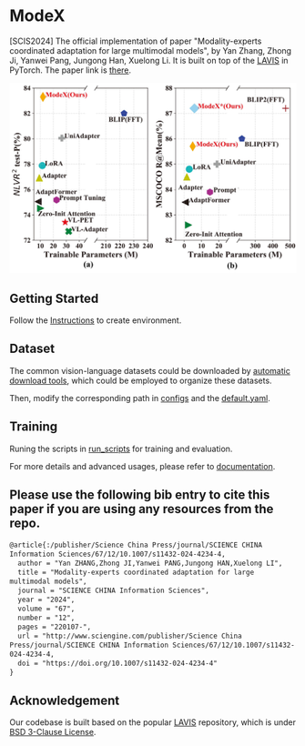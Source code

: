 # ModeX

[SCIS2024] The official implementation of paper "Modality-experts coordinated adaptation for large multimodal models", by Yan Zhang, Zhong Ji, Yanwei Pang, Jungong Han, Xuelong Li. It is built on top of the [LAVIS](https://github.com/salesforce/LAVIS) in PyTorch. The paper link is [there](https://www.sciengine.com/SCIS/doi/10.1007/s11432-024-4234-4;JSESSIONID=2a369ea6-78b4-409b-b379-1f28a63ddd9c).

<img src="docs/_static/trade-off.png" width="700">

## Getting Started
Follow the [Instructions](https://github.com/salesforce/LAVIS/blob/main/README.md#installation) to create environment.

## Dataset
The common vision-language datasets could be downloaded by [automatic download tools](https://opensource.salesforce.com/LAVIS//latest/benchmark), which could be employed to organize these datasets.

Then, modify the corresponding path in [configs](lavis/configs) and the [default.yaml](lavis/configs/default.yaml).

## Training 

Runing the scripts in [run_scripts](run_scripts) for training and evaluation.

For more details and advanced usages, please refer to [documentation](https://opensource.salesforce.com/LAVIS//latest/index.html#).

## Please use the following bib entry to cite this paper if you are using any resources from the repo.
```
@article{:/publisher/Science China Press/journal/SCIENCE CHINA Information Sciences/67/12/10.1007/s11432-024-4234-4,
  author = "Yan ZHANG,Zhong JI,Yanwei PANG,Jungong HAN,Xuelong LI",
  title = "Modality-experts coordinated adaptation for large multimodal models",
  journal = "SCIENCE CHINA Information Sciences",
  year = "2024",
  volume = "67",
  number = "12",
  pages = "220107-",
  url = "http://www.sciengine.com/publisher/Science China Press/journal/SCIENCE CHINA Information Sciences/67/12/10.1007/s11432-024-4234-4,
  doi = "https://doi.org/10.1007/s11432-024-4234-4"
}
```

## Acknowledgement
Our codebase is built based on the popular [LAVIS](https://github.com/salesforce/LAVIS) repository, which is under [BSD 3-Clause License](LICENSE.txt).
